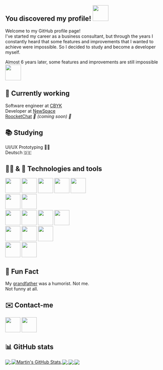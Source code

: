 ## You discovered my profile!  <img src="https://media.giphy.com/media/WrlVBo6lEJEVA8EJOs/giphy.gif" width="50">

Welcome to my GitHub profile page!</br>
I've started my career as a business consultant, but through the years I constantly heard that some features and improvements that I wanted to achieve were impossible. So I decided to study and become a developer myself.

Almost 6 years later, some features and improvements are still impossible <img src="https://media.giphy.com/media/LrC1m7Ay3xsha/giphy.gif" width="50">

## 💼 Currently working
Software engineer at [CBYK](https://www.cbyk.com.br/)</br>
Developer at [NewSpace](https://www.newspace.com.br/)</br>
[RoocketChat](https://www.instagram.com/roocketchatbot/) *🚀 (coming soon) 🤖*

## 📚 Studying

UI/UX Prototyping 👨‍🎨</br>
Deutsch 🇩🇪

## 👨‍💻 & 🧰 Technologies and tools
<img src="https://image.flaticon.com/icons/svg/919/919825.svg" width="48"/> <img src="https://image.flaticon.com/icons/svg/919/919832.svg" width="48"/> <img src="https://image.flaticon.com/icons/svg/919/919851.svg" width="48"/> <img src="https://image.flaticon.com/icons/svg/919/919828.svg" width="48"/>  <img src="https://upload.wikimedia.org/wikipedia/commons/thumb/e/ee/.NET_Core_Logo.svg/512px-.NET_Core_Logo.svg.png" width="48"/> 
</br>
<img src="https://rapidapi.com/blog/wp-content/uploads/2018/06/logo-2582748_640.png" width="48"/> <img src="https://image.flaticon.com/icons/svg/919/919826.svg" width="48"/>
</br>
<img src="https://image.flaticon.com/icons/svg/919/919853.svg" width="48"/> <img src="https://image.flaticon.com/icons/svg/919/919847.svg" width="48"/> <img src="https://cdn.iconscout.com/icon/free/png-256/aws-1869025-1583149.png" width="48"/> <img src="https://opensource.nyc3.cdn.digitaloceanspaces.com/attribution/assets/SVG/DO_Logo_icon_blue.svg" width="48"/>
</br>
<img src="https://image.flaticon.com/icons/svg/919/919836.svg" width="48"/> <img src="https://f0.pngfuel.com/png/241/983/mongodb-nosql-database-computer-icons-others-png-clip-art.png" width="48"/> <img src="https://www.pinpng.com/pngs/m/561-5614152_sqlite-square-icon-sqlite-logo-hd-png-download.png" width="48"/>
</br>
<img src="https://image.flaticon.com/icons/svg/552/552224.svg" width="48"/> <img src="https://image.flaticon.com/icons/svg/552/552222.svg" width="48"/>

## 🎉 Fun Fact

My [grandfather](https://scontent.fssz1-1.fna.fbcdn.net/v/t1.0-9/424953_3526148042168_1688013041_n.jpg?_nc_cat=104&_nc_sid=2c4854&_nc_ohc=fvlzqaYOH1QAX_HBs1R&_nc_ht=scontent.fssz1-1.fna&oh=15839a2c55f98c38529a86f831ff81bd&oe=5F723E6B) was a humorist. Not me.</br>
Not funny at all.

## ✉️ Contact-me
<a href="https://www.linkedin.com/in/thiago-vasconcellos-ba070442/"><img src="https://image.flaticon.com/icons/svg/145/145807.svg" width="48" /></a> <a href="https://discord.com/users/227819473187373056"><img src="https://cdn0.iconfinder.com/data/icons/free-social-media-set/24/discord-512.png" width="48"/></a>

## 📊 GitHub stats

<a href="https://github.com/thiagovasconcellos">
  <img align="center" src="https://github-readme-stats.vercel.app/api/top-langs/?username=thiagovasconcellos&hide=java,html&title_color=ffffff&text_color=c9cacc&icon_color=2bbc8a&bg_color=1d1f21" />
</a>
<a href="https://github.com/thiagovasconcellos">
  <img align="center" src="https://github-readme-stats.vercel.app/api?username=thiagovasconcellos&show_icons=true&line_height=27&count_private=true&title_color=ffffff&text_color=c9cacc&icon_color=2bbc8a&bg_color=1d1f21" alt="Martin's GitHub Stats" />
</a>

<a href="https://github.com/thiagovasconcellos/brzipcode">
  <img align="center" src="https://github-readme-stats.vercel.app/api/pin/?username=thiagovasconcellos&repo=brzipcode&title_color=ffffff&text_color=c9cacc&icon_color=2bbc8a&bg_color=1d1f21" />
</a>


<a href="https://github.com/thiagovasconcellos/barber-2020">
  <img align="center" src="https://github-readme-stats.vercel.app/api/pin/?username=thiagovasconcellos&repo=barber-2020&title_color=ffffff&text_color=c9cacc&icon_color=2bbc8a&bg_color=1d1f21" />
</a>

<a href="https://github.com/thiagovasconcellos/be-the-hero">
  <img align="center" src="https://github-readme-stats.vercel.app/api/pin/?username=thiagovasconcellos&repo=be-the-hero&title_color=ffffff&text_color=c9cacc&icon_color=2bbc8a&bg_color=1d1f21" />
</a>

<!--
**thiagovasconcellos/thiagovasconcellos** is a ✨ _special_ ✨ repository because its `README.md` (this file) appears on your GitHub profile.

My GitStats:
<a href="https://github.com/anuraghazra/github-readme-stats">
  <img align="center" src="https://github-readme-stats.anuraghazra1.vercel.app/api?username=thiagovasconcellos&show_icons=true&line_height=27" alt="My github stats" />
</a>

Here are some ideas to get you started:

- 🔭 I’m currently working on ...
- 🌱 I’m currently learning ...
- 👯 I’m looking to collaborate on ...
- 🤔 I’m looking for help with ...
- 💬 Ask me about ...
- 📫 How to reach me: ...
- 😄 Pronouns: ...
- ⚡ Fun fact: ...
-->
